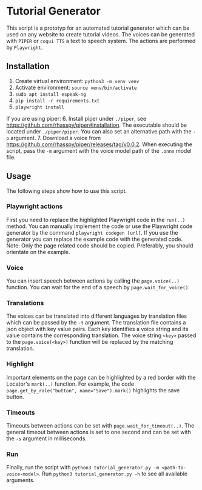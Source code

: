# Tutorial Generator
This script is a prototyp for an automated tutorial generator which can be used on any website to create tutorial videos. The voices can be generated with `PIPER` or `coqui TTS` a text to speech system. The actions are performed by `Playwright`.

## Installation
1. Create virtual environment: `python3 -m venv venv`
2. Activate environment: `source venv/bin/activate`
3. `sudo apt install espeak-ng`
4. `pip install -r requirements.txt`
5. `playwright install`

If you are using piper:
6. Install piper under `./piper`, see https://github.com/rhasspy/piper#installation. The executable should be located under `./piper/piper`. You can also set an alternative path with the `-p` argument.
7. Download a voice from https://github.com/rhasspy/piper/releases/tag/v0.0.2. When executing the script, pass the `-m` argument with the voice model path of the `.onnx` model file.

## Usage
The following steps show how to use this script.

### Playwright actions
First you need to replace the highlighted Playwright code in the `run(..)` method. You can manually implement the code or use the Playwright code generator by the command `playwright codegen [url]`. If you use the generator you can replace the example code with the generated code. Note: Only the page related code should be copied. Preferably, you should orientate on the example.

### Voice
You can insert speech between actions by calling the `page.voice(..)` function. You can wait for the end of a speech by `page.wait_for_voice()`.

### Translations
The voices can be translated into different languages by translation files which can be passed by the `-t` argument. The translation file contains a json object with key value pairs. Each key identifies a voice string and its value contains the corresponding translation. The voice string `<key>` passed to the `page.voice(<key>)` function will be replaced by the matching translation. 

### Highlight
Important elements on the page can be highlighted by a red border with the Locator's `mark(..)` function. For example, the code `page.get_by_role("button", name="Save").mark()` highlights the save button.

### Timeouts
Timeouts between actions can be set with `page.wait_for_timeout(..)`. The general timeout between actions is set to one second and can be set with the `-s` argument in milliseconds.

### Run
Finally, run the script with `python3 tutorial_generator.py -m <path-to-voice-model>`. Run `python3 tutorial_generator.py -h` to see all available arguments.